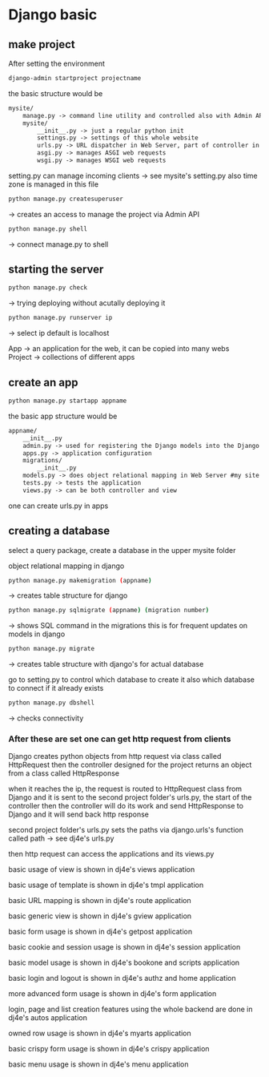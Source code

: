 # Django basic

## make project 

After setting the environment 

```bash
django-admin startproject projectname
```

the basic structure would be 
```markdown
mysite/
    manage.py -> command line utility and controlled also with Admin API 
    mysite/
        __init__.py -> just a regular python init
        settings.py -> settings of this whole website
        urls.py -> URL dispatcher in Web Server, part of controller in Web Server
        asgi.py -> manages ASGI web requests
        wsgi.py -> manages WSGI web requests
```

setting.py can manage incoming clients -> see mysite's setting.py
also time zone is managed in this file

```bash
python manage.py createsuperuser 
```
-> creates an access to manage the project via Admin API 

```bash
python manage.py shell 
```
-> connect manage.py to shell

## starting the server 
```bash
python manage.py check 
```
-> trying deploying without acutally deploying it
```bash
python manage.py runserver ip 
```
-> select ip default is localhost

App -> an application for the web, it can be copied into many webs \
Project -> collections of different apps

## create an app

```bash
python manage.py startapp appname
```

the basic app structure would be 
```markdown
appname/
    __init__.py
    admin.py -> used for registering the Django models into the Django administration
    apps.py -> application configuration
    migrations/
        __init__.py
    models.py -> does object relational mapping in Web Server #my site poll's models.py
    tests.py -> tests the application 
    views.py -> can be both controller and view 
```

one can create urls.py in apps

## creating a database

select a query package, create a database in the upper mysite folder

object relational mapping in django
```bash
python manage.py makemigration (appname) 
```
-> creates table structure for django
```bash
python manage.py sqlmigrate (appname) (migration number) 
```
-> shows SQL command in the migrations 
this is for frequent updates on models in django
```bash
python manage.py migrate 
```
-> creates table structure with django's for actual database

go to setting.py to control which database to create it 
also which database to connect if it already exists

```bash
python manage.py dbshell 
```
-> checks connectivity

### After these are set one can get http request from clients 

Django creates python objects from http request via class called HttpRequest
then the controller designed for the project returns an object from a class called HttpResponse

when it reaches the ip, the request is routed to HttpRequest class from Django and it is sent to the second project folder's urls.py, the start of the controller
then the controller will do its work and send HttpResponse to Django and it will send back http response

second project folder's urls.py sets the paths via django.urls's function called path -> see dj4e's urls.py

then http request can access the applications and its views.py

basic usage of view is shown in dj4e's views application

basic usage of template is shown in dj4e's tmpl application

basic URL mapping is shown in dj4e's route application 

basic generic view is shown in dj4e's gview application

basic form usage is shown in dj4e's getpost application

basic cookie and session usage is shown in dj4e's session application

basic model usage is shown in dj4e's bookone and scripts application

basic login and logout is shown in dj4e's authz and home application

more advanced form usage is shown in dj4e's form application

login, page and list creation features using the whole backend are done in dj4e's autos application

owned row usage is shown in dj4e's myarts application 

basic crispy form usage is shown in dj4e's crispy application

basic menu usage is shown in dj4e's menu application